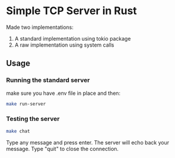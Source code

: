 
# Simple TCP Server in Rust

Made two implementations:
1. A standard implementation using tokio package
2. A raw implementation using system calls

## Usage

### Running the standard server

make sure you have .env file in place and then:

```bash
make run-server
```

### Testing the server

```bash
make chat
```

Type any message and press enter. The server will echo back your message.
Type "quit" to close the connection.
